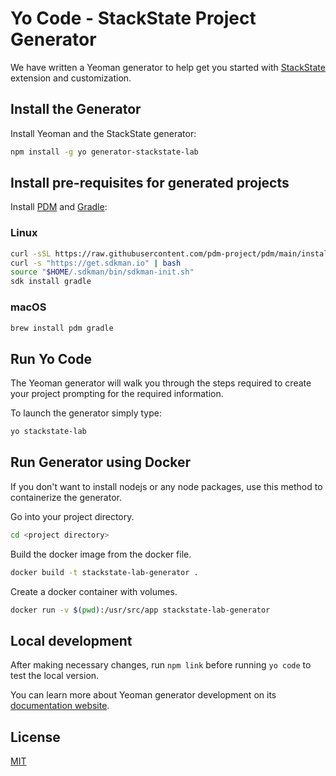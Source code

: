 # Yo Code - StackState Project Generator

We have written a Yeoman generator to help get you started with [StackState](http://stackstate.com) extension and customization.

## Install the Generator

Install Yeoman and the StackState generator:

```bash
npm install -g yo generator-stackstate-lab
```

## Install pre-requisites for generated projects

Install [PDM](https://pdm.fming.dev/latest/#installation) and [Gradle](https://gradle.org/install):

### Linux

```bash
curl -sSL https://raw.githubusercontent.com/pdm-project/pdm/main/install-pdm.py | python3 -
curl -s "https://get.sdkman.io" | bash
source "$HOME/.sdkman/bin/sdkman-init.sh"
sdk install gradle
```

### macOS

```bash
brew install pdm gradle
```

## Run Yo Code

The Yeoman generator will walk you through the steps required to create your project prompting for the required information.

To launch the generator simply type:

```bash
yo stackstate-lab
```

## Run Generator using Docker

If you don't want to install nodejs or any node packages, use this method to containerize the generator.

Go into your project directory.

```bash
cd <project directory>
```

Build the docker image from the docker file.

```bash
docker build -t stackstate-lab-generator .
```

Create a docker container with volumes.

```bash
docker run -v $(pwd):/usr/src/app stackstate-lab-generator
```

## Local development

After making necessary changes, run `npm link` before running `yo code` to
test the local version.

You can learn more about Yeoman generator development on its
[documentation website](https://yeoman.io/authoring/index.html).


## License

[MIT](LICENSE)
